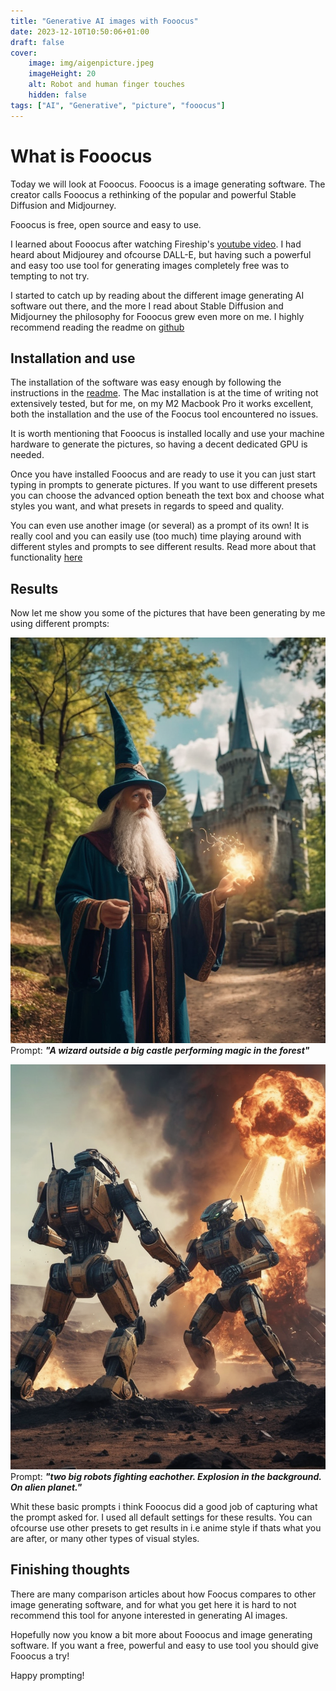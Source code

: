```yaml
---
title: "Generative AI images with Fooocus"
date: 2023-12-10T10:50:06+01:00
draft: false
cover:
    image: img/aigenpicture.jpeg
    imageHeight: 20
    alt: Robot and human finger touches
    hidden: false
tags: ["AI", "Generative", "picture", "fooocus"]
---
```



# What is Fooocus
Today we will look at Fooocus.
Fooocus is a image generating software. The creator calls Fooocus a rethinking of the popular and powerful Stable Diffusion and Midjourney.

Fooocus is free, open source and easy to use.

I learned about Fooocus after watching Fireship's [youtube video](https://www.youtube.com/watch?v=ky5ZB-mqZKM). I had heard about Midjourey and ofcourse DALL-E, but having such a powerful and easy too use tool for generating images completely free was to tempting to not try.

I started to catch up by reading about the different image generating AI software out there, and the more I read about Stable Diffusion and Midjourney the philosophy for Fooocus grew even more on me. I highly recommend reading the readme on [github](https://github.com/lllyasviel/Fooocus)

## Installation and use
The installation of the software was easy enough by following the instructions in the [readme](https://github.com/lllyasviel/Fooocus).
The Mac installation is at the time of writing not extensively tested, but for me, on my M2 Macbook Pro it works excellent, both the installation and the use of the Foocus tool encountered no issues.

It is worth mentioning that Fooocus is installed locally and use your machine hardware to generate the pictures, so having a decent dedicated GPU is needed.

Once you have installed Fooocus and are ready to use it you can just start typing in prompts to generate pictures.
If you want to use different presets you can choose the advanced option beneath the text box and choose what styles you want, and what presets in regards to speed and quality.

You can even use another image (or several) as a prompt of its own! It is really cool and you can easily use (too much) time playing around with different styles and prompts to see different results.
Read more about that functionality [here](https://github.com/lllyasviel/Fooocus/discussions/557)

## Results
Now let me show you some of the pictures that have been generating by me using different prompts:


![Wizard](img/fooocus1.png)
Prompt:
***"A wizard outside a big castle performing magic in the forest"***

![Robots](img/fooocus2.png)
Prompt:
***"two big robots fighting eachother. Explosion in the background. On alien planet."***

Whit these basic prompts i think Fooocus did a good job of capturing what the prompt asked for.
I used all default settings for these results.
You can ofcourse use other presets to get results in i.e anime style if thats what you are after, or many other types of visual styles.

## Finishing thoughts
There are many comparison articles about how Foocus compares to other image generating software, and for what you get here it is hard to not recommend this tool for anyone interested in generating AI images.

Hopefully now you know a bit more about Fooocus and image generating software.
If you want a free, powerful and easy to use tool you should give Fooocus a try!

Happy prompting!

